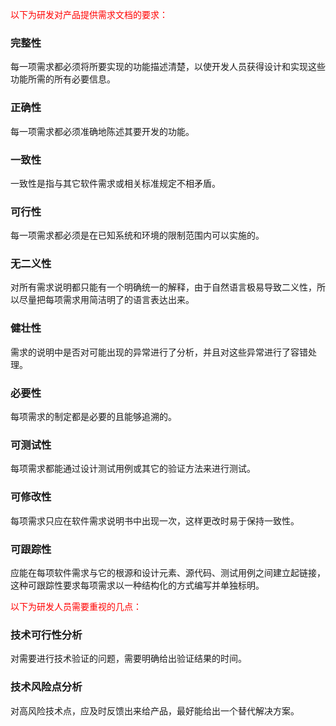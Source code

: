 <span style="color:red">以下为研发对产品提供需求文档的要求：</span>  

### 完整性  

每一项需求都必须将所要实现的功能描述清楚，以使开发人员获得设计和实现这些功能所需的所有必要信息。  

### 正确性  

每一项需求都必须准确地陈述其要开发的功能。  

### 一致性  

一致性是指与其它软件需求或相关标准规定不相矛盾。  

### 可行性  

每一项需求都必须是在已知系统和环境的限制范围内可以实施的。  

### 无二义性  

对所有需求说明都只能有一个明确统一的解释，由于自然语言极易导致二义性，所以尽量把每项需求用简洁明了的语言表达出来。  

### 健壮性   

需求的说明中是否对可能出现的异常进行了分析，并且对这些异常进行了容错处理。   

### 必要性   

每项需求的制定都是必要的且能够追溯的。  

### 可测试性 

每项需求都能通过设计测试用例或其它的验证方法来进行测试。  

### 可修改性   

每项需求只应在软件需求说明书中出现一次，这样更改时易于保持一致性。   

### 可跟踪性   
应能在每项软件需求与它的根源和设计元素、源代码、测试用例之间建立起链接，这种可跟踪性要求每项需求以一种结构化的方式编写并单独标明。
  
<span style="color:red">以下为研发人员需要重视的几点：</span> 

### 技术可行性分析

对需要进行技术验证的问题，需要明确给出验证结果的时间。

### 技术风险点分析

对高风险技术点，应及时反馈出来给产品，最好能给出一个替代解决方案。



